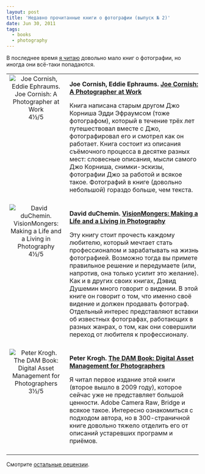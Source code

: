 ```yaml
---
layout: post
title: 'Недавно прочитанные книги о фотографии (выпуск № 2)'
date: Jun 30, 2011
tags:
  - books
  - photography
---
```


В последнее время [я читаю](http://bibla.ru/sapegin/read/ "Список прочитанных книг на Библе") довольно мало книг о фотографии, но иногда они всё-таки попадаются.

<table>
<tr>
<td valign="top" align="center">
<img src="http://birdwatcher.ru/images/books/photographeratwork.jpg" alt="Joe Cornish, Eddie Ephraums. Joe Cornish: A Photographer at Work"><br>
4½/5
</td>
<td valign="top" style="padding:0 0 10px 10px">
<p><strong>Joe Cornish, Eddie Ephraums. <a href="http://www.amazon.com/gp/product/1902538609/?tag=artesapesphot-20" data-track"Book link clicked">Joe Cornish: A Photographer at Work</a></strong></p>
<p>Книга написана старым другом Джо Корниша Эдди Эфраумсом (тоже фотографом), который в течение трёх лет путешествовал вместе с Джо, фотографировал его и смотрел как он работает. Книга состоит из описания съёмочного процесса в десятке разных мест: словесные описания, мысли самого Джо Корниша, снимки-эскизы, фотографии Джо за работой и всякое такое. Фотографий в книге (довольно небольшой) гораздо больше, чем текста.</p>
</td>
</tr>

<tr>
<td valign="top" align="center">
<img src="http://birdwatcher.ru/images/books/visionmongers.jpg" alt="David duChemin. VisionMongers: Making a Life and a Living in Photography"><br>
4½/5
</td>
<td valign="top" style="padding:0 0 10px 10px">
<p><strong>David duChemin. <a href="http://www.amazon.com/gp/product/0321670205/?tag=artesapesphot-20" data-track"Book link clicked">VisionMongers: Making a Life and a Living in Photography</a></strong></p>
<p>Эту книгу стоит прочесть каждому любителю, который мечтает стать профессионалом и зарабатывать на жизнь фотографией. Возможно тогда вы примете правильное решение и передумаете (или, напротив, она только усилит это желание). Как и в других своих книгах, Дэвид Душемин много говорит о видении. В этой книге он говорит о том, что именно своё видение и должен продавать фотограф. Отдельный интерес представляют вставки об известных фотографах, работающих в разных жанрах, о том, как они совершили переход от любителя к профессионалу.</p>
</td>
</tr>

<tr>
<td valign="top" align="center">
<img src="http://birdwatcher.ru/images/books/dambook.jpg" alt="Peter Krogh. The DAM Book: Digital Asset Management for Photographers"><br>
3½/5
</td>
<td valign="top" style="padding:0 0 10px 10px">
<p><strong>Peter Krogh. <a href="http://www.amazon.com/dp/0596523572/?tag=artesapesphot-20" data-track"Book link clicked">The DAM Book: Digital Asset Management for Photographers</a></strong></p>
<p>Я читал первое издание этой книги (второе вышло в 2009 году), которое сейчас уже не представляет большой ценности. Adobe Camera Raw, Bridge и всякое такое. Интересно ознакомиться с подходом автора, но в 300-страничной книге довольно тяжело отделить его от описаний устаревших программ и приёмов.</p>
</td>
</tr>
</table>

Смотрите [остальные рецензии](http://birdwatcher.ru/reading/).
